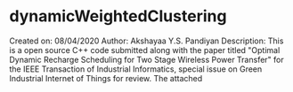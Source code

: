 # dynamicWeightedClustering

Created on: 08/04/2020
Author: Akshayaa Y.S. Pandiyan
Description: This is a open source C++ code submitted along with the paper titled "Optimal Dynamic Recharge Scheduling for Two
Stage Wireless Power Transfer" for the IEEE Transaction of Industrial Informatics, special issue on Green Industrial Internet of Things for review. The attached 


